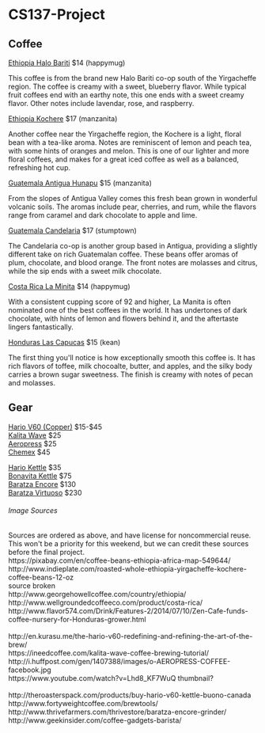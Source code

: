 # CS137-Project

<h2>Coffee</h2>

<a href="ethiopiahb.jpg">Ethiopia Halo Bariti</a> $14 (happymug)
  <p>This coffee is from the brand new Halo Bariti co-op south of the Yirgacheffe region. The coffee is creamy with a sweet, blueberry flavor. While typical fruit coffees end with an earthy note, this one ends with a sweet creamy flavor. Other notes include lavendar, rose, and raspberry.</p>
<a href="ethiopiak.jpeg">Ethiopia Kochere</a> $17 (manzanita)
  <p>Another coffee near the Yirgacheffe region, the Kochere is a light, floral bean with a tea-like aroma. Notes are reminiscent of lemon and peach tea, with some hints of oranges and melon. This is one of our lighter and more floral coffees, and makes for a great iced coffee as well as a balanced, refreshing hot cup.</p>
<a href="guatemalaah.jpg">Guatemala Antigua Hunapu</a> $15 (manzanita)
  <p>From the slopes of Antigua Valley comes this fresh bean grown in wonderful volcanic soils. The aromas include pear, cherries, and rum, while the flavors range from caramel and dark chocolate to apple and lime. </p>
<a href="guatemalac.jpg">Guatemala Candelaria</a> $17 (stumptown)
  <p>The Candelaria co-op is another group based in Antigua, providing a slightly different take on rich Guatemalan coffee. These beans offer aromas of plum, chocolate, and blood orange. The front notes are molasses and citrus, while the sip ends with a sweet milk chocolate.</p>
<a href="costaricalm.jpg">Costa Rica La Minita</a> $14 (happymug)
  <p>With a consistent cupping score of 92 and higher, La Manita is often nominated one of the best coffees in the world. It has undertones of dark chocolate, with hints of lemon and flowers behind it, and the aftertaste lingers fantastically.</p>
<a href="hunduraslc.jpg">Honduras Las Capucas</a> $15 (kean)
  <p>The first thing you'll notice is how exceptionally smooth this coffee is. It has rich flavors of toffee, milk chocoalte, butter, and apples, and the silky body carries a brown sugar sweetness. The finish is creamy with notes of pecan and molasses.</p>

<h2>Gear</h2>
<a href="v60copper.jpg">Hario V60 (Copper)</a> $15-$45</br>
<a href="kalita.jpg">Kalita Wave</a> $25</br>
<a href="aeropress.jpg">Aeropress</a> $25</br>
<a href="chemex.jpg">Chemex</a> $45</br>

<a href="hariokettle.jpg">Hario Kettle</a> $35</br>
<a href="bonavita.jpg">Bonavita Kettle</a> $75</br>
<a href="encore.jpg">Baratza Encore</a> $130</br>
<a href="virtuoso.jpg">Baratza Virtuoso</a> $230</br>

<h6>Image Sources</h6>
Sources are ordered as above, and have license for noncommercial reuse.</br>
This won't be a priority for this weekend, but we can credit these sources before the final project.</br>
https://pixabay.com/en/coffee-beans-ethiopia-africa-map-549644/</br>
http://www.indieplate.com/roasted-whole-ethiopia-yirgacheffe-kochere-coffee-beans-12-oz</br>
source broken</br>
http://www.georgehowellcoffee.com/country/ethiopia/</br>
http://www.wellgroundedcoffeeco.com/product/costa-rica/</br>
http://www.flavor574.com/Drink/Features-2/2014/07/10/Zen-Cafe-funds-coffee-nursery-for-Honduras-grower.html</br>
</br>
http://en.kurasu.me/the-hario-v60-redefining-and-refining-the-art-of-the-brew/</br>
https://ineedcoffee.com/kalita-wave-coffee-brewing-tutorial/</br>
http://i.huffpost.com/gen/1407388/images/o-AEROPRESS-COFFEE-facebook.jpg</br>
https://www.youtube.com/watch?v=Lhd8_KF7WuQ thumbnail?</br>
</br>
http://theroasterspack.com/products/buy-hario-v60-kettle-buono-canada</br>
http://www.fortyweightcoffee.com/brewtools/</br>
http://www.thrivefarmers.com/thrivestore/baratza-encore-grinder/</br>
http://www.geekinsider.com/coffee-gadgets-barista/</br>
